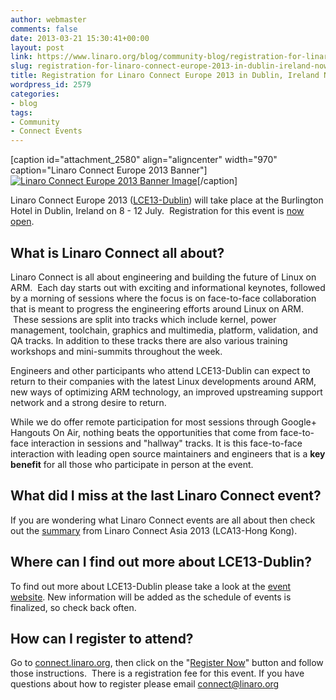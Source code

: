 ```yaml
---
author: webmaster
comments: false
date: 2013-03-21 15:30:41+00:00
layout: post
link: https://www.linaro.org/blog/community-blog/registration-for-linaro-connect-europe-2013-in-dublin-ireland-now-open/
slug: registration-for-linaro-connect-europe-2013-in-dublin-ireland-now-open
title: Registration for Linaro Connect Europe 2013 in Dublin, Ireland Now Open
wordpress_id: 2579
categories:
- blog
tags:
- Community
- Connect Events
---
```


[caption id="attachment_2580" align="aligncenter" width="970" caption="Linaro Connect Europe 2013 Banner"][![Linaro Connect Europe 2013 Banner Image](http://www.linaro.org/wp-content/uploads/2013/03/lce13-mico1.png)](http://www.linaro.org/connect)[/caption]

Linaro Connect Europe 2013 ([LCE13-Dublin](http://www.linaro.org/connect)) will take place at the Burlington Hotel in Dublin, Ireland on 8 - 12 July.  Registration for this event is [now open](http://linaroconnect-lce13-eorg.eventbrite.com/).


## What is Linaro Connect all about?


Linaro Connect is all about engineering and building the future of Linux on ARM.  Each day starts out with exciting and informational keynotes, followed by a morning of sessions where the focus is on face-to-face collaboration that is meant to progress the engineering efforts around Linux on ARM.  These sessions are split into tracks which include kernel, power management, toolchain, graphics and multimedia, platform, validation, and QA tracks. In addition to these tracks there are also various training workshops and mini-summits throughout the week.

Engineers and other participants who attend LCE13-Dublin can expect to return to their companies with the latest Linux developments around ARM, new ways of optimizing ARM technology, an improved upstreaming support network and a strong desire to return.

While we do offer remote participation for most sessions through Google+ Hangouts On Air, nothing beats the opportunities that come from face-to-face interaction in sessions and "hallway" tracks. It is this face-to-face interaction with leading open source maintainers and engineers that is a **key benefit** for all those who participate in person at the event.


## What did I miss at the last Linaro Connect event?


If you are wondering what Linaro Connect events are all about then check out the [summary](https://wiki.linaro.org/Events/LCA13) from Linaro Connect Asia 2013 (LCA13-Hong Kong).


## Where can I find out more about LCE13-Dublin?


To find out more about LCE13-Dublin please take a look at the [event website](http://www.linaro.org/connect). New information will be added as the schedule of events is finalized, so check back often.


## How can I register to attend?


Go to [connect.linaro.org](http://www.linaro.org/connect), then click on the "[Register Now](http://linaroconnect-lce13-eorg.eventbrite.com/)" button and follow those instructions.  There is a registration fee for this event. If you have questions about how to register please email [connect@linaro.org](mailto:connect@linaro.org)
